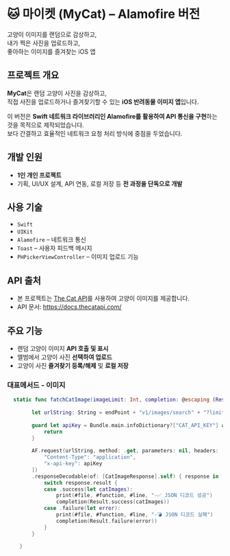 # 🐱 마이켓 (MyCat) – Alamofire 버전

고양이 이미지를 랜덤으로 감상하고,  
내가 찍은 사진을 업로드하고,  
좋아하는 이미지를 즐겨찾는 iOS 앱



## 프로젝트 개요

**MyCat**은 랜덤 고양이 사진을 감상하고,  
직접 사진을 업로드하거나 즐겨찾기할 수 있는 **iOS 반려동물 이미지 앱**입니다.

이 버전은 **Swift 네트워크 라이브러리인 Alamofire를 활용하여 API 통신을 구현**하는 것을 목적으로 제작되었습니다.  
보다 간결하고 효율적인 네트워크 요청 처리 방식에 중점을 두었습니다.



## 개발 인원

- **1인 개인 프로젝트**  
- 기획, UI/UX 설계, API 연동, 로컬 저장 등 **전 과정을 단독으로 개발**



## 사용 기술

- `Swift`
- `UIKit`
- `Alamofire` – 네트워크 통신
- `Toast` – 사용자 피드백 메시지
- `PHPickerViewController` – 이미지 업로드 기능



## API 출처

- 본 프로젝트는 [The Cat API](https://thecatapi.com/)를 사용하여 고양이 이미지를 제공합니다.  
- API 문서: https://docs.thecatapi.com/



##  주요 기능

- 랜덤 고양이 이미지 **API 호출 및 표시**
- 앨범에서 고양이 사진 **선택하여 업로드**
- 고양이 사진 **즐겨찾기 등록/해제** 및 **로컬 저장**

### 대표메서드 - 이미지
```swift
  static func fatchCatImage(imageLimit: Int, completion: @escaping (Result<[CatImageResponse], Error>) -> Void) {
        
        let urlString: String = endPoint + "v1/images/search" + "?limit=\(imageLimit)"
        
        guard let apiKey = Bundle.main.infoDictionary?["CAT_API_KEY"] as? String else {
            return
        }
        
        AF.request(urlString, method: .get, parameters: nil, headers: [
            "Content-Type": "application",
            "x-api-key": apiKey
        ])
        .responseDecodable(of: [CatImageResponse].self) { response in
            switch response.result {
            case .success(let catImages):
                print(#file, #function, #line, "-✅ JSON 디코드 성공")
                completion(Result.success(catImages))
            case .failure(let error):
                print(#file, #function, #line, "-💣 JSON 디코드 실패")
                completion(Result.failure(error))
            }
        }
        
    }
